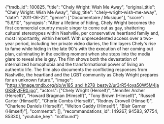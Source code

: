 {"tmdb_id": 100825, "title": "Chely Wright: Wish Me Away", "original_title": "Chely Wright: Wish Me Away", "slug_title": "chely-wright-wish-me-away", "date": "2011-06-22", "genre": ["Documentaire / Musique"], "score": "5.6/10", "synopsis": "After a lifetime of hiding, Chely Wright becomes the first commercial country music singer to come out as gay, shattering cultural stereotypes within Nashville, per conservative heartland family and, most importantly, within herself. With unprecedented access over a two-year period, including her private video diaries, the film layers Chely's rise to fame while hiding in the late 90's with the execution of her coming out plan, culminating in the exciting moment when she steps into the media glare to reveal she is gay. The film shows both the devastation of internalized homophobia and the transformational power of living an authentic life. The film also documents the conflicting responses from Nashville, the heartland and the LGBT community as Chely Wright prepares for an unknown future.", "image": "https://image.tmdb.org/t/p/w185_and_h278_bestv2/ur3rR54oya50W5M4jaGK8FytFR0.jpg", "actors": ["Chely Wright (Herself)", "Jennifer Archer (Herself)", "Howard Bragman (Himself)", "Tony Brown (Himself)", "Russell Carter (Himself)", "Cherie Combs (Herself)", "Rodney Crowell (Himself)", "Charlene Daniels (Herself)", "Welton Gaddy (Himself)", "Blair Garner (Himself)"], "comments": [], "recommandations_id": [49267, 94583, 97754, 85330], "youtube_key": "notfound"}